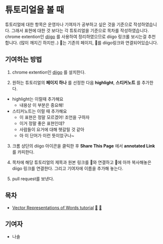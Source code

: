 # 튜토리얼을 볼 때
튜토리얼에 대한 항목은 운영자나 기여자가 공부하고 싶은 것을 기준으로 작성하였습니다. 그래서 표현에 대한 것 보다는 각 튜토리얼을 기준으로 목차를 작성하였습니다. chrome extention인 [diigo](https://chrome.google.com/webstore/detail/diigo-web-collector-captu/pnhplgjpclknigjpccbcnmicgcieojbh?hl=ko) 를 사용하여 정리하였으므로 diigo 링크롤 보시는걸 추천합니다. (많이 깨지긴 하지만..) 🔗는 기존의 페이지, 🍎를 diigo링크와 연결되어있습니다.

## 기여하는 방법

1. chrome extention인 [diigo](https://chrome.google.com/webstore/detail/diigo-web-collector-captu/pnhplgjpclknigjpccbcnmicgcieojbh?hl=ko) 를 설치한다.

2. 원하는 튜토리얼의 **페이지 하나** 를 선정한 다음 **highlight**, **스티커노트** 를 추가한다.
  - highlight는 이럴때 추가해요
    - 내용상 이 부분은 중요해!
  - 스티커노트는 이럴 때 추가해요
    - 이 표현은 정말 모르겠어! 조언을 구하자
    - 이거 정말 좋은 표현인데?
    - 사람들이 요거에 대해 헷갈릴 것 같아
    - 아 이 단어가 이런 뜻이었구나~

3. 크롬 상단의 diigo 아이콘을 클릭한 후 **Share This Page** 에서 **annotated Link** 를 카피한다.
4. 목차에 해당 튜토리얼의 제목과 원본 링크를 🔗와 연결하고 🍎에 아까 복사해놓은 diigo 링크를 연결한다. 그리고 기여자에 이름을 추가해 놓는다.

5. pull request를 보낸다.


## 목차
- [Vector Representations of Words tutorial](https://github.com/LucyJeong/awesome-engfordev/blob/master/whenYouSeeTutorial/README.md#Vector-Representations-of-Words-tutorial) [🔗](https://www.tensorflow.org/versions/r0.9/tutorials/word2vec/index.html) [🍎]()

## 기여자
- 나솔

